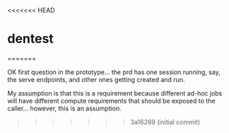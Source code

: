 <<<<<<< HEAD
# dentest
=======


OK first question in the prototype... the prd has one session running, say, the serve endpoints, and other ones getting created and run.  

My assumption is that this is a requirement because different ad-hoc jobs will have different compute requirements that should be exposed to the caller... however, this is an assumption.



>>>>>>> 3a16289 (initial commit)
